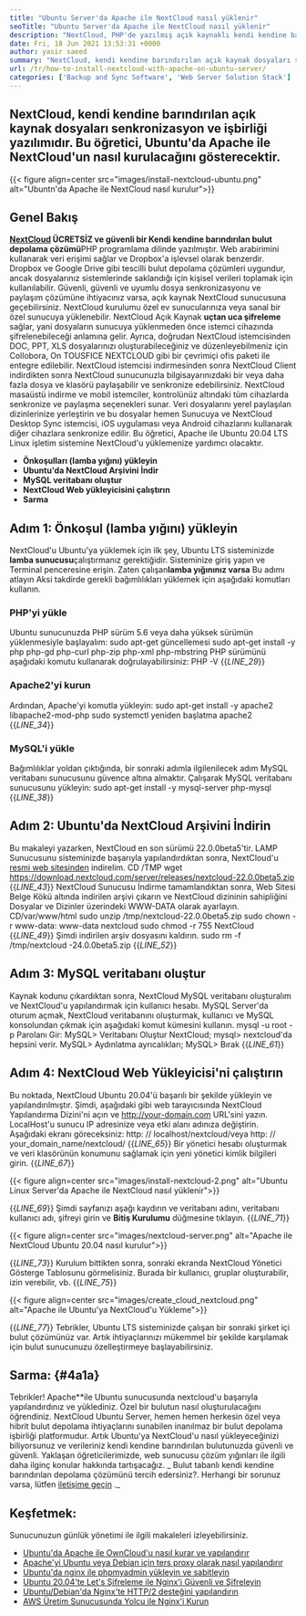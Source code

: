 ```yaml
---
title: "Ubuntu Server'da Apache ile NextCloud nasıl yüklenir" 
seoTitle: "Ubuntu Server'da Apache ile NextCloud nasıl yüklenir" 
description: "NextCloud, PHP'de yazılmış açık kaynaklı kendi kendine barındıran bulut depolama çözümüdür. Bu makale, Ubuntu'da Apache ile NextCloud'un nasıl kurulacağını gösterecektir." 
date: Fri, 18 Jun 2021 13:53:31 +0000
author: yasir saeed
summary: "NextCloud, kendi kendine barındırılan açık kaynak dosyaları senkronizasyon ve işbirliği yazılımıdır. Bu öğretici, Ubuntu'da Apache ile NextCloud'un nasıl kurulacağını gösterecektir." 
url: /tr/how-to-install-nextcloud-with-apache-on-ubuntu-server/
categories: ['Backup and Sync Software', 'Web Server Solution Stack']
---
```


## NextCloud, kendi kendine barındırılan açık kaynak dosyaları senkronizasyon ve işbirliği yazılımıdır. Bu öğretici, Ubuntu'da Apache ile NextCloud'un nasıl kurulacağını gösterecektir.

{{< figure align=center src="images/install-nextcloud-ubuntu.png" alt="Ubuntn'da Apache ile NextCloud nasıl kurulur">}}


## **Genel Bakış** 
**[NextCloud][1] **ÜCRETSİZ ve güvenli bir** Kendi kendine barındırılan bulut depolama çözümü**PHP programlama dilinde yazılmıştır. Web arabirimini kullanarak veri erişimi sağlar ve Dropbox'a işlevsel olarak benzerdir. Dropbox ve Google Drive gibi tescilli bulut depolama çözümleri uygundur, ancak dosyalarınız sistemlerinde saklandığı için kişisel verileri toplamak için kullanılabilir. Güvenli, güvenli ve uyumlu dosya senkronizasyonu ve paylaşım çözümüne ihtiyacınız varsa, açık kaynak NextCloud sunucusuna geçebilirsiniz. NextCloud kurulumu özel ev sunucularınıza veya sanal bir özel sunucuya yüklenebilir.
NextCloud Açık Kaynak **uçtan uca şifreleme** sağlar, yani dosyaların sunucuya yüklenmeden önce istemci cihazında şifrelenebileceği anlamına gelir. Ayrıca, doğrudan NextCloud istemcisinden DOC, PPT, XLS dosyalarınızı oluşturabileceğiniz ve düzenleyebilmeniz için Collobora, On TOUSFICE NEXTCLOUD gibi bir çevrimiçi ofis paketi ile entegre edilebilir. NextCloud istemcisi indirmesinden sonra NextCloud Client indirdikten sonra NextCloud sunucunuzla bilgisayarınızdaki bir veya daha fazla dosya ve klasörü paylaşabilir ve senkronize edebilirsiniz. NextCloud masaüstü indirme ve mobil istemciler, kontrolünüz altındaki tüm cihazlarda senkronize ve paylaşma seçenekleri sunar. Veri dosyalarını yerel paylaşılan dizinlerinize yerleştirin ve bu dosyalar hemen Sunucuya ve NextCloud Desktop Sync istemcisi, iOS uygulaması veya Android cihazlarını kullanarak diğer cihazlara senkronize edilir.
Bu öğretici, Apache ile Ubuntu 20.04 LTS Linux işletim sistemine NextCloud'u yüklemenize yardımcı olacaktır.
* **Önkoşulları (lamba yığını) yükleyin** 
* **Ubuntu'da NextCloud Arşivini İndir** 
* **MySQL veritabanı oluştur** 
* **NextCloud Web yükleyicisini çalıştırın** 
* **Sarma** 

## Adım 1: Önkoşul (lamba yığını) yükleyin
NextCloud'u Ubuntu'ya yüklemek için ilk şey, Ubuntu LTS sisteminizde **lamba sunucusu**çalıştırmanız gerektiğidir. Sisteminize giriş yapın ve Terminal penceresine erişin. Zaten çalışan**lamba yığınınız varsa** Bu adımı atlayın Aksi takdirde gerekli bağımlılıkları yüklemek için aşağıdaki komutları kullanın.

### PHP'yi yükle
Ubuntu sunucunuzda PHP sürüm 5.6 veya daha yüksek sürümün yüklenmesiyle başlayalım:
sudo apt-get güncellemesi
sudo apt-get install -y php php-gd php-curl php-zip php-xml php-mbstring
PHP sürümünü aşağıdaki komutu kullanarak doğrulayabilirsiniz:
PHP -V
{{_LINE_29_}}

### Apache2'yi kurun
Ardından, Apache'yi komutla yükleyin:
sudo apt-get install -y apache2 libapache2-mod-php
sudo systemctl yeniden başlatma apache2
{{_LINE_34_}}

### MySQL'i yükle
Bağımlılıklar yoldan çıktığında, bir sonraki adımla ilgilenilecek adım MySQL veritabanı sunucusunu güvence altına almaktır. Çalışarak MySQL veritabanı sunucusunu yükleyin:
sudo apt-get install -y mysql-server php-mysql
{{_LINE_38_}}

## Adım 2: Ubuntu'da NextCloud Arşivini İndirin
Bu makaleyi yazarken, NextCloud en son sürümü 22.0.0beta5'tir. LAMP Sunucusunu sisteminizde başarıyla yapılandırdıktan sonra, NextCloud'u [resmi web sitesinden][2] indirelim.
CD /TMP
wget https://download.nextcloud.com/server/releases/nextcloud-22.0.0beta5.zip
{{_LINE_43_}}
NextCloud Sunucusu İndirme tamamlandıktan sonra, Web Sitesi Belge Kökü altında indirilen arşivi çıkarın ve NextCloud dizininin sahipliğini Dosyalar ve Dizinler üzerindeki WWW-DATA olarak ayarlayın.
CD/var/www/html
sudo unzip /tmp/nextcloud-22.0.0beta5.zip
sudo chown -r www-data: www-data nextcloud
sudo chmod -r 755 NextCloud
{{_LINE_49_}}
Şimdi indirilen arşiv dosyasını kaldırın.
sudo rm -f /tmp/nextcloud -24.0.0beta5.zip
{{_LINE_52_}}

## Adım 3: MySQL veritabanı oluştur
Kaynak kodunu çıkardıktan sonra, NextCloud MySQL veritabanı oluşturalım ve NextCloud'u yapılandırmak için kullanıcı hesabı. MySQL Server'da oturum açmak, NextCloud veritabanını oluşturmak, kullanıcı ve MySQL konsolundan çıkmak için aşağıdaki komut kümesini kullanın.
mysql -u root -p
Parolanı Gir:
MySQL> Veritabanı Oluştur NextCloud;
mysql> nextcloud'da hepsini verir.
MySQL> Aydınlatma ayrıcalıkları;
MySQL> Bırak
{{_LINE_61_}}

## Adım 4: NextCloud Web Yükleyicisi'ni çalıştırın
Bu noktada, NextCloud Ubuntu 20.04'ü başarılı bir şekilde yükleyin ve yapılandırılmıştır. Şimdi, aşağıdaki gibi web tarayıcısında NextCloud Yapılandırma Dizini'ni açın ve http://your-domain.com URL'sini yazın. LocalHost'u sunucu IP adresinize veya etki alanı adınıza değiştirin. Aşağıdaki ekranı göreceksiniz:
http: // localhost/nextcloud/veya http: // your_domain_name/nextcloud/
{{_LINE_65_}}
Bir yönetici hesabı oluşturmak ve veri klasörünün konumunu sağlamak için yeni yönetici kimlik bilgileri girin.
{{_LINE_67_}}

{{< figure align=center src="images/install-nextcloud-2.png" alt="Ubuntu Linux Server'da Apache ile NextCloud nasıl yüklenir">}}

{{_LINE_69_}}
Şimdi sayfanızı aşağı kaydırın ve veritabanı adını, veritabanı kullanıcı adı, şifreyi girin ve **Bitiş Kurulumu** düğmesine tıklayın.
{{_LINE_71_}}

{{< figure align=center src="images/nextcloud-server.png" alt="Apache ile NextCloud Ubuntu 20.04 nasıl kurulur">}}

{{_LINE_73_}}
Kurulum bittikten sonra, sonraki ekranda NextCloud Yönetici Gösterge Tablosunu görmelisiniz. Burada bir kullanıcı, gruplar oluşturabilir, izin verebilir, vb.
{{_LINE_75_}}

{{< figure align=center src="images/create_cloud_nextcloud.png" alt="Apache ile Ubuntu'ya NextCloud'u Yükleme">}}

{{_LINE_77_}}
Tebrikler, Ubuntu LTS sisteminizde çalışan bir sonraki şirket içi bulut çözümünüz var. Artık ihtiyaçlarınızı mükemmel bir şekilde karşılamak için bulut sunucunuzu özelleştirmeye başlayabilirsiniz.

## **Sarma:**  {#4a1a}

Tebrikler! Apache**ile Ubuntu sunucusunda nextcloud'u başarıyla yapılandırdınız ve yüklediniz. Özel bir bulutun nasıl oluşturulacağını öğrendiniz. NextCloud Ubuntu Server, hemen hemen herkesin özel veya hibrit bulut depolama ihtiyaçlarını sunabilen inanılmaz bir bulut depolama işbirliği platformudur. Artık Ubuntu'ya NextCloud'u nasıl yükleyeceğinizi biliyorsunuz ve verileriniz kendi kendine barındırılan bulutunuzda güvenli ve güvenli. Yaklaşan öğreticilerimizde, web sunucusu çözüm yığınları ile ilgili daha ilginç konular hakkında tartışacağız.
_ Bulut tabanlı kendi kendine barındırılan depolama çözümünü tercih edersiniz?. Herhangi bir sorunuz varsa, lütfen [iletişime geçin][3] ._

## Keşfetmek:
Sunucunuzun günlük yönetimi ile ilgili makaleleri izleyebilirsiniz.
  * [Ubuntu'da Apache ile OwnCloud'u nasıl kurar ve yapılandırır][4]
  * [Apache'yi Ubuntu veya Debian için ters proxy olarak nasıl yapılandırır][5]
  * [Ubuntu'da nginx ile phpmyadmin yükleyin ve sabitleyin][6]
  * [Ubuntu 20.04'te Let's Şifreleme ile Nginx'i Güvenli ve Şifreleyin][7]
  * [Ubuntu/Debian'da Nginx'te HTTP/2 desteğini yapılandırın][8]
  * [AWS Üretim Sunucusunda Yolcu ile Nginx'i Kurun][9]



[1]: https://nextcloud.com/
[2]: https://nextcloud.com/install/
[3]: mailto:yasir.saeed@aspose.com
[4]: https://blog.containerize.com/backup-and-sync-software/how-to-install-and-configure-owncloud-with-apache-on-ubuntu/
[5]: https://blog.containerize.com/web-server-solution-stack/how-to-configure-apache-as-a-reverse-proxy-for-ubuntudebian/
[6]: https://blog.containerize.com/web-server-solution-stack/how-to-install-and-secure-phpmyadmin-with-nginx-on-ubuntu/
[7]: https://blog.containerize.com/web-server-solution-stack/how-to-secure-nginx-with-letsencrypt-on-ubuntu-20-04/
[8]: https://blog.containerize.com/web-server-solution-stack/how-to-configure-http2-support-in-nginx-on-ubuntudebian/
[9]: https://blog.containerize.com/web-server-solution-stack/how-to-setup-nginx-with-passenger-on-aws-production-server/
